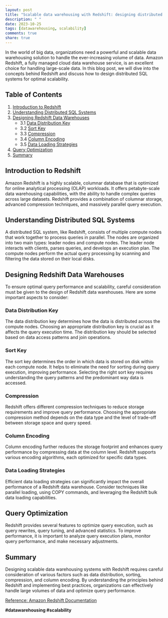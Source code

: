 ```yaml
---
layout: post
title: "Scalable data warehousing with Redshift: designing distributed SQL systems."
description: " "
date: 2023-10-25
tags: [datawarehousing, scalability]
comments: true
share: true
---
```


In the world of big data, organizations need a powerful and scalable data warehousing solution to handle the ever-increasing volume of data. Amazon Redshift, a fully managed cloud data warehouse service, is an excellent choice for handling large-scale data. In this blog post, we will dive into the concepts behind Redshift and discuss how to design distributed SQL systems for optimal scalability.

## Table of Contents
1. [Introduction to Redshift](#introduction-to-redshift)
2. [Understanding Distributed SQL Systems](#understanding-distributed-sql-systems)
3. [Designing Redshift Data Warehouses](#designing-redshift-data-warehouses)
   - 3.1 [Data Distribution Key](#data-distribution-key)
   - 3.2 [Sort Key](#sort-key)
   - 3.3 [Compression](#compression)
   - 3.4 [Column Encoding](#column-encoding)
   - 3.5 [Data Loading Strategies](#data-loading-strategies)
4. [Query Optimization](#query-optimization)
5. [Summary](#summary)

## Introduction to Redshift
Amazon Redshift is a highly scalable, columnar database that is optimized for online analytical processing (OLAP) workloads. It offers petabyte-scale data warehousing capabilities, with the ability to handle complex queries across large datasets. Redshift provides a combination of columnar storage, advanced compression techniques, and massively parallel query execution.

## Understanding Distributed SQL Systems
A distributed SQL system, like Redshift, consists of multiple compute nodes that work together to process queries in parallel. The nodes are organized into two main types: leader nodes and compute nodes. The leader node interacts with clients, parses queries, and develops an execution plan. The compute nodes perform the actual query processing by scanning and filtering the data stored on their local disks.

## Designing Redshift Data Warehouses
To ensure optimal query performance and scalability, careful consideration must be given to the design of Redshift data warehouses. Here are some important aspects to consider:

### Data Distribution Key
The data distribution key determines how the data is distributed across the compute nodes. Choosing an appropriate distribution key is crucial as it affects the query execution time. The distribution key should be selected based on data access patterns and join operations.

### Sort Key
The sort key determines the order in which data is stored on disk within each compute node. It helps to eliminate the need for sorting during query execution, improving performance. Selecting the right sort key requires understanding the query patterns and the predominant way data is accessed.

### Compression
Redshift offers different compression techniques to reduce storage requirements and improve query performance. Choosing the appropriate compression method depends on the data type and the level of trade-off between storage space and query speed.

### Column Encoding
Column encoding further reduces the storage footprint and enhances query performance by compressing data at the column level. Redshift supports various encoding algorithms, each optimized for specific data types.

### Data Loading Strategies
Efficient data loading strategies can significantly impact the overall performance of a Redshift data warehouse. Consider techniques like parallel loading, using COPY commands, and leveraging the Redshift bulk data loading capabilities.

## Query Optimization
Redshift provides several features to optimize query execution, such as query rewrites, query tuning, and advanced statistics. To improve performance, it is important to analyze query execution plans, monitor query performance, and make necessary adjustments.

## Summary
Designing scalable data warehousing systems with Redshift requires careful consideration of various factors such as data distribution, sorting, compression, and column encoding. By understanding the principles behind Redshift and implementing best practices, organizations can effectively handle large volumes of data and optimize query performance.

[Reference: Amazon Redshift Documentation](https://docs.aws.amazon.com/redshift/index.html)

**#datawarehousing #scalability**